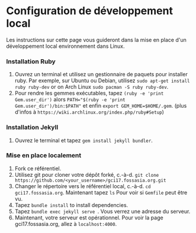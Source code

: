 # Configuration de développement local

Les instructions sur cette page vous guideront dans la mise en place d'un développement local
environnement dans Linux.

### Installation Ruby
1. Ouvrez un terminal et utilisez un gestionnaire de paquets pour installer ruby. Par exemple, sur Ubuntu ou Debian, utilisez `sudo apt-get install ruby ruby-dev` or on Arch Linux `sudo pacman -S ruby ruby-dev`.
2. Pour rendre les gemmes exécutables, tapez `(ruby -e 'print Gem.user_dir')` alors `PATH="$(ruby -e 'print Gem.user_dir')/bin:$PATH"` et enfin `export GEM_HOME=$HOME/.gem`. (plus d'infos à `https://wiki.archlinux.org/index.php/ruby#Setup`)

### Installation Jekyll
1. Ouvrez le terminal et tapez `gem install jekyll bundler`.

### Mise en place localement
1. Fork ce référentiel.
2. Utilisez git pour cloner votre dépôt forké, c.-à-d.
`git clone https://github.com/<your_username>/gci17.fossasia.org.git`
3. Changer le répertoire vers le référentiel local, c.-à-d. `cd gci17.fossasia.org`. Maintenant tapez `ls` Pour voir si `Gemfile` peut être vu.
4. Tapez `bundle install` to install dependencies.
5. Tapez `bundle exec jekyll serve `. Vous verrez une adresse du serveur.
6. Maintenant, votre serveur est opérationnel. Pour voir la page gci17.fossasia.org, allez à `localhost:4000`.
